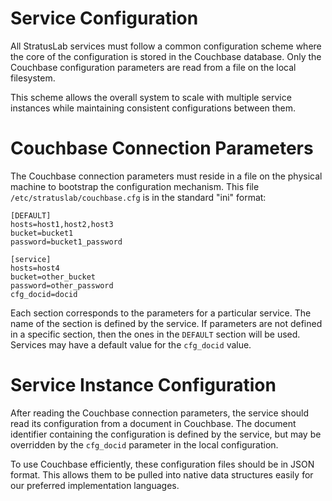 
# Service Configuration

All StratusLab services must follow a common configuration scheme
where the core of the configuration is stored in the Couchbase
database.  Only the Couchbase configuration parameters are read from a
file on the local filesystem.

This scheme allows the overall system to scale with multiple service
instances while maintaining consistent configurations between them.

# Couchbase Connection Parameters

The Couchbase connection parameters must reside in a file on the
physical machine to bootstrap the configuration mechanism.  This file
`/etc/stratuslab/couchbase.cfg` is in the standard "ini" format:

    [DEFAULT]
    hosts=host1,host2,host3
    bucket=bucket1
    password=bucket1_password

    [service]
    hosts=host4
    bucket=other_bucket
    password=other_password
    cfg_docid=docid

Each section corresponds to the parameters for a particular service.
The name of the section is defined by the service.  If parameters are
not defined in a specific section, then the ones in the `DEFAULT`
section will be used.  Services may have a default value for the
`cfg_docid` value.

# Service Instance Configuration 

After reading the Couchbase connection parameters, the service should
read its configuration from a document in Couchbase.  The document
identifier containing the configuration is defined by the service, but
may be overridden by the `cfg_docid` parameter in the local
configuration. 

To use Couchbase efficiently, these configuration files should be in
JSON format.  This allows them to be pulled into native data
structures easily for our preferred implementation languages.
